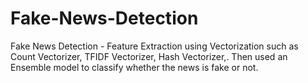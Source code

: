 # Fake-News-Detection
Fake News Detection - Feature Extraction using Vectorization such as Count Vectorizer, TFIDF Vectorizer, Hash Vectorizer,. Then used an Ensemble model to classify whether the news is fake or not.
